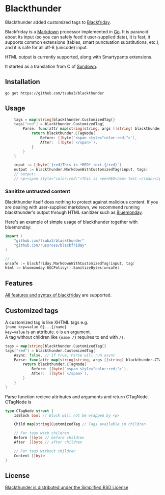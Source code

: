 Blackthunder
===========

Blackthunder added customized tags to
[Blackfriday](https://github.com/russross/blackfriday).

Blackfriday is a [Markdown][1] processor implemented in [Go][2]. It
is paranoid about its input (so you can safely feed it user-supplied
data), it is fast, it supports common extensions (tables, smart
punctuation substitutions, etc.), and it is safe for all utf-8
(unicode) input.

HTML output is currently supported, along with Smartypants
extensions.

It started as a translation from C of [Sundown][3].


Installation
------------

    go get https://github.com/tsuba3/blackthunder

Usage
-----

``` go
    tags = map[string]blackthunder.CustomizedTag{}
    tags["red"] = blackthunder.CustomizedTag{
        Parse: func(attr map[string]string, args []string) blackthunder.CTagNode {
            return blackthunder.CTagNode{
                Before: []byte(`<span style="color:red;">`),
                After:  []byte(`</span>`),
            }
        }
    }

    input := []byte(`{red}This is *RED* text.{/red}`)
    output := blackthunder.MarkdownWithCustomizedTag(input, tags)
    // output:
    // <p><span style="color:red;">This is <em>RED</em> text.</span></p>
```

### Sanitize untrusted content

Blackthunder itself does nothing to protect against malicious content. If you are
dealing with user-supplied markdown, we recommend running blackthunder's output
through HTML sanitizer such as
[Bluemonday](https://github.com/microcosm-cc/bluemonday).

Here's an example of simple usage of blackthunder together with bluemonday:

``` go
import (
    "github.com/tsuba3/blackthunder"
    "github.com/russross/blackfriday"
)

// ...
unsafe := blackfriday.MarkdownWithCustomizedTag(input, tag)
html := bluemonday.UGCPolicy().SanitizeBytes(unsafe)
```
Features
--------

[All features and syntax of blackfriday](https://github.com/russross/blackfriday#features)
are supported.

Customized tags
--------

A customized tag is like XHTML tags e.g.  
`{name key=value 0}...{/name}`  
`key=value` is an attribute. `0` is an argument.  
A tag without children like `{name /}` requires to end with `/}`.

``` go
tags = map[string]blackthunder.CustomizedTag{}
tags["red"] = blackthunder.CustomizedTag{
    Async: false, // if true, Parse will run async
    Parse: func(attr map[string]string, args []string) blackthunder.CTagNode {
        return blackthunder.CTagNode{
            Before: []byte(`<span style="color:red;">`),
            After:  []byte(`</span>`),
        }
    }
}
```

Parse function recieve attributes and arguments and return CTagNode.
CTagNode is
``` go
type CTagNode struct {
	IsBlock bool // Block will not be wrapped by <p>

	Child map[string]CustomizedTag // Tags available in children

	// For tags with children
	Before []byte // before children
	After  []byte // after children

	// For tags without children
	Content []byte
}
```



License
-------

[Blackthunder is distributed under the Simplified BSD License](LICENSE.txt)


   [1]: http://daringfireball.net/projects/markdown/ "Markdown"
   [2]: http://golang.org/ "Go Language"
   [3]: https://github.com/vmg/sundown "Sundown"
